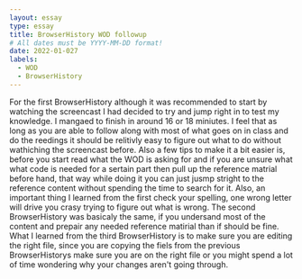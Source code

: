 ```yaml
---
layout: essay
type: essay
title: BrowserHistory WOD followup
# All dates must be YYYY-MM-DD format!
date: 2022-01-027
labels:
  - WOD
  - BrowserHistory
---
```



For the first BrowserHistory although it was recommended to start by watching the screencast I had decided to try and jump right in to test my knowledge. I mangaed to finish in around 16 or 18 miniutes. I feel that as long as you are able to follow along with most of what goes on in class and do the reedings it should be relitivly easy to figure out what to do without wathiching the screencast before. Also a few tips to make it a bit easier is, before you start read what the WOD is asking for and if you are unsure what what code is needed for a sertain part then pull up the reference matrial before hand, that way while doing it you can just jusmp stright to the reference content without spending the time to search for it. Also, an important thing I learned from the first check your spelling, one wrong letter will drive you crasy trying to figure out what is wrong. The second BrowserHistory was basicaly the same, if you undersand most of the content and prepair any needed reference matirial than if should be fine. What I learned from the third BrowserHistory is to make sure you are editing the right file, since you are copying the fiels from the previous BrowserHistorys make sure you are on the right file or you might spend a lot of time wondering why your changes aren't going through.

